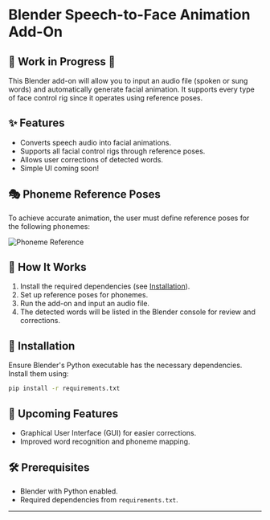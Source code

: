 # Blender Speech-to-Face Animation Add-On

## 🚧 Work in Progress 🚧

This Blender add-on will allow you to input an audio file (spoken or sung words) and automatically generate facial animation. It supports every type of face control rig since it operates using reference poses. 

## ✨ Features
- Converts speech audio into facial animations.
- Supports all facial control rigs through reference poses.
- Allows user corrections of detected words.
- Simple UI coming soon!

## 🎭 Phoneme Reference Poses
To achieve accurate animation, the user must define reference poses for the following phonemes:

![Phoneme Reference](https://github.com/user-attachments/assets/4ac8a08a-6c4f-4bb8-acd4-3d5110437907)

## 🔧 How It Works
1. Install the required dependencies (see [Installation](#installation)).
2. Set up reference poses for phonemes.
3. Run the add-on and input an audio file.
4. The detected words will be listed in the Blender console for review and corrections.

## 📌 Installation
Ensure Blender's Python executable has the necessary dependencies. Install them using:

```bash
pip install -r requirements.txt
```

## 📅 Upcoming Features
- Graphical User Interface (GUI) for easier corrections.
- Improved word recognition and phoneme mapping.

## 🛠 Prerequisites
- Blender with Python enabled.
- Required dependencies from `requirements.txt`.

---
